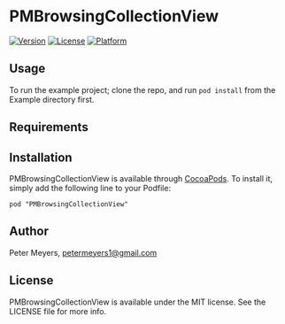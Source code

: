 # PMBrowsingCollectionView

[![Version](https://img.shields.io/cocoapods/v/PMBrowsingCollectionView.svg?style=flat)](http://cocoadocs.org/docsets/PMBrowsingCollectionView)
[![License](https://img.shields.io/cocoapods/l/PMBrowsingCollectionView.svg?style=flat)](http://cocoadocs.org/docsets/PMBrowsingCollectionView)
[![Platform](https://img.shields.io/cocoapods/p/PMBrowsingCollectionView.svg?style=flat)](http://cocoadocs.org/docsets/PMBrowsingCollectionView)

## Usage

To run the example project; clone the repo, and run `pod install` from the Example directory first.

## Requirements

## Installation

PMBrowsingCollectionView is available through [CocoaPods](http://cocoapods.org). To install
it, simply add the following line to your Podfile:

    pod "PMBrowsingCollectionView"

## Author

Peter Meyers, petermeyers1@gmail.com

## License

PMBrowsingCollectionView is available under the MIT license. See the LICENSE file for more info.

